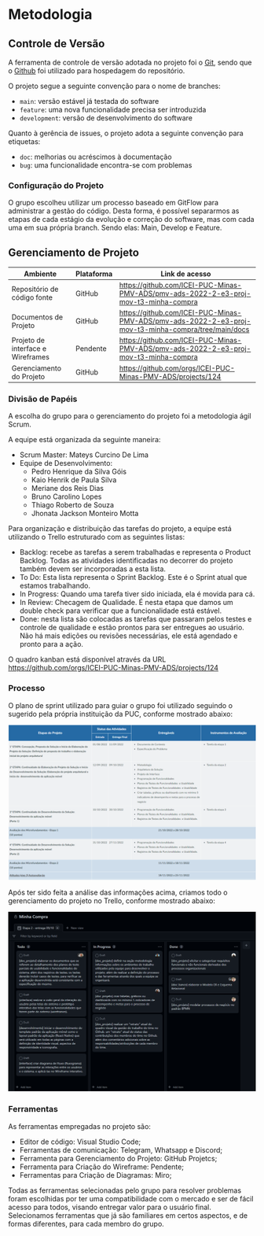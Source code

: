 
# Metodologia


## Controle de Versão

A ferramenta de controle de versão adotada no projeto foi o
[Git](https://git-scm.com/), sendo que o [Github](https://github.com)
foi utilizado para hospedagem do repositório.

O projeto segue a seguinte convenção para o nome de branches:

- `main`: versão estável já testada do software
- `feature`: uma nova funcionalidade precisa ser introduzida
- `development`: versão de desenvolvimento do software

Quanto à gerência de issues, o projeto adota a seguinte convenção para
etiquetas:

- `doc`: melhorias ou acréscimos à documentação
- `bug`: uma funcionalidade encontra-se com problemas

### Configuração do Projeto

O grupo escolheu utilizar um processo baseado em GitFlow para administrar a gestão do código. Desta forma, é possível separarmos as etapas de cada estágio da evolução e correção do software, mas com cada uma em sua própria branch. Sendo elas: Main, Develop e Feature.

## Gerenciamento de Projeto

|Ambiente                          | Plataforma  | Link de acesso|
|----------------------------------| ----------- | --------------|
|Repositório de código fonte       | GitHub      | <https://github.com/ICEI-PUC-Minas-PMV-ADS/pmv-ads-2022-2-e3-proj-mov-t3-minha-compra> |
|Documentos de Projeto             | GitHub      | <https://github.com/ICEI-PUC-Minas-PMV-ADS/pmv-ads-2022-2-e3-proj-mov-t3-minha-compra/tree/main/docs> |
|Projeto de interface e Wireframes | Pendente    | <https://github.com/ICEI-PUC-Minas-PMV-ADS/pmv-ads-2022-2-e3-proj-mov-t3-minha-compra> |
|Gerenciamento do Projeto          | GitHub      | <https://github.com/orgs/ICEI-PUC-Minas-PMV-ADS/projects/124> |

### Divisão de Papéis

A escolha do grupo para o gerenciamento do projeto foi a metodologia ágil Scrum.

A equipe está organizada da seguinte maneira:
* Scrum Master: Mateys Curcino De Lima
* Equipe de Desenvolvimento:
    * Pedro Henrique da Silva Góis
    * Kaio Henrik de Paula Silva
    * Meriane dos Reis Dias
    * Bruno Carolino Lopes
    * Thiago Roberto de Souza 
    * Jhonata Jackson Monteiro Motta<br />

Para organização e distribuição das tarefas do projeto, a equipe está utilizando o Trello estruturado com as seguintes listas:
* Backlog: recebe as tarefas a serem trabalhadas e representa o Product Backlog. 
Todas as atividades identificadas no decorrer do projeto também devem ser incorporadas a esta lista.
* To Do: Esta lista representa o Sprint Backlog. Este é o Sprint atual que estamos trabalhando.
* In Progress: Quando uma tarefa tiver sido iniciada, ela é movida para cá.
* In Review: Checagem de Qualidade. É nesta etapa que damos um double check para verificar que a funcionalidade está estável.
* Done: nesta lista são colocadas as tarefas que passaram pelos testes e controle de qualidade e estão prontos para ser entregues ao usuário. Não há mais edições ou revisões necessárias, ele está agendado e pronto para a ação.

O quadro kanban está disponível através da URL <https://github.com/orgs/ICEI-PUC-Minas-PMV-ADS/projects/124>

### Processo

O plano de sprint utilizado para guiar o grupo foi utilizado seguindo o sugerido pela própria instituição da PUC, conforme mostrado abaixo:

![Plano de Sprint](img/plano-de-sprint.png)

Após ter sido feita a análise das informações acima, criamos todo o gerenciamento do projeto no Trello, conforme mostrado abaixo:

![Tela Trello](img/gitFlow.png)

### Ferramentas

As ferramentas empregadas no projeto são:

- Editor de código: Visual Studio Code;
- Ferramentas de comunicação: Telegram, Whatsapp e Discord;
- Ferramenta para Gerenciamento do Projeto: GitHub Projetcs;
- Ferramenta para Criação do Wireframe: Pendente;
- Ferramentas para Criação de Diagramas: Miro;

Todas as ferramentas selecionadas pelo grupo para resolver problemas foram escolhidas por ter uma compatibilidade com o mercado e ser de fácil acesso para todos, visando entregar valor para o usuário final. Selecionamos ferramentas que já são familiares em certos aspectos, e de formas diferentes, para cada membro do grupo.